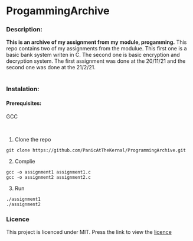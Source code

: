 # ProgammingArchive

### Description:
**This is an archive of my assignment from my module, progamming.** This repo contains two of my assignments from the modulue.
This first one is a basic bank system writen in C. The second one is basic encryption and decryption system. The first assignment was done at the 20/11/21 and the second one was done at the 21/2/21. 
<br> <br>
 
### Instalation:
#### Prerequisites: 
GCC<br>

<br>

1. Clone the repo
```
git clone https://github.com/PanicAtTheKernal/ProgrammingArchive.git
```
2. Complie
```
gcc -o assignment1 assignment1.c
gcc -o assignment2 assignment2.c
```
3. Run
```
./assignment1
./assignment2 
```
### Licence
This project is licenced under MIT. Press the link to view the [licence](https://github.com/PanicAtTheKernal/ProgrammingArchive/blob/main/LICENCE)
